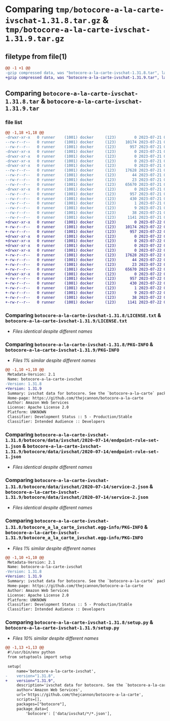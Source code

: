 # Comparing `tmp/botocore-a-la-carte-ivschat-1.31.8.tar.gz` & `tmp/botocore-a-la-carte-ivschat-1.31.9.tar.gz`

## filetype from file(1)

```diff
@@ -1 +1 @@
-gzip compressed data, was "botocore-a-la-carte-ivschat-1.31.8.tar", last modified: Fri Jul 21 01:21:33 2023, max compression
+gzip compressed data, was "botocore-a-la-carte-ivschat-1.31.9.tar", last modified: Sat Jul 22 01:20:35 2023, max compression
```

## Comparing `botocore-a-la-carte-ivschat-1.31.8.tar` & `botocore-a-la-carte-ivschat-1.31.9.tar`

### file list

```diff
@@ -1,18 +1,18 @@
-drwxr-xr-x   0 runner    (1001) docker     (123)        0 2023-07-21 01:21:33.631146 botocore-a-la-carte-ivschat-1.31.8/
--rw-r--r--   0 runner    (1001) docker     (123)    10174 2023-07-21 01:21:33.000000 botocore-a-la-carte-ivschat-1.31.8/LICENSE.txt
--rw-r--r--   0 runner    (1001) docker     (123)      957 2023-07-21 01:21:33.631146 botocore-a-la-carte-ivschat-1.31.8/PKG-INFO
-drwxr-xr-x   0 runner    (1001) docker     (123)        0 2023-07-21 01:21:33.631146 botocore-a-la-carte-ivschat-1.31.8/botocore/
-drwxr-xr-x   0 runner    (1001) docker     (123)        0 2023-07-21 01:21:33.631146 botocore-a-la-carte-ivschat-1.31.8/botocore/data/
-drwxr-xr-x   0 runner    (1001) docker     (123)        0 2023-07-21 01:21:33.631146 botocore-a-la-carte-ivschat-1.31.8/botocore/data/ivschat/
-drwxr-xr-x   0 runner    (1001) docker     (123)        0 2023-07-21 01:21:33.631146 botocore-a-la-carte-ivschat-1.31.8/botocore/data/ivschat/2020-07-14/
--rw-r--r--   0 runner    (1001) docker     (123)    17628 2023-07-21 01:21:06.000000 botocore-a-la-carte-ivschat-1.31.8/botocore/data/ivschat/2020-07-14/endpoint-rule-set-1.json
--rw-r--r--   0 runner    (1001) docker     (123)       44 2023-07-21 01:21:06.000000 botocore-a-la-carte-ivschat-1.31.8/botocore/data/ivschat/2020-07-14/examples-1.json
--rw-r--r--   0 runner    (1001) docker     (123)       23 2023-07-21 01:21:06.000000 botocore-a-la-carte-ivschat-1.31.8/botocore/data/ivschat/2020-07-14/paginators-1.json
--rw-r--r--   0 runner    (1001) docker     (123)    65670 2023-07-21 01:21:06.000000 botocore-a-la-carte-ivschat-1.31.8/botocore/data/ivschat/2020-07-14/service-2.json
-drwxr-xr-x   0 runner    (1001) docker     (123)        0 2023-07-21 01:21:33.631146 botocore-a-la-carte-ivschat-1.31.8/botocore_a_la_carte_ivschat.egg-info/
--rw-r--r--   0 runner    (1001) docker     (123)      957 2023-07-21 01:21:33.000000 botocore-a-la-carte-ivschat-1.31.8/botocore_a_la_carte_ivschat.egg-info/PKG-INFO
--rw-r--r--   0 runner    (1001) docker     (123)      430 2023-07-21 01:21:33.000000 botocore-a-la-carte-ivschat-1.31.8/botocore_a_la_carte_ivschat.egg-info/SOURCES.txt
--rw-r--r--   0 runner    (1001) docker     (123)        1 2023-07-21 01:21:33.000000 botocore-a-la-carte-ivschat-1.31.8/botocore_a_la_carte_ivschat.egg-info/dependency_links.txt
--rw-r--r--   0 runner    (1001) docker     (123)        9 2023-07-21 01:21:33.000000 botocore-a-la-carte-ivschat-1.31.8/botocore_a_la_carte_ivschat.egg-info/top_level.txt
--rw-r--r--   0 runner    (1001) docker     (123)       38 2023-07-21 01:21:33.631146 botocore-a-la-carte-ivschat-1.31.8/setup.cfg
--rw-r--r--   0 runner    (1001) docker     (123)     1141 2023-07-21 01:21:33.000000 botocore-a-la-carte-ivschat-1.31.8/setup.py
+drwxr-xr-x   0 runner    (1001) docker     (123)        0 2023-07-22 01:20:35.725085 botocore-a-la-carte-ivschat-1.31.9/
+-rw-r--r--   0 runner    (1001) docker     (123)    10174 2023-07-22 01:20:35.000000 botocore-a-la-carte-ivschat-1.31.9/LICENSE.txt
+-rw-r--r--   0 runner    (1001) docker     (123)      957 2023-07-22 01:20:35.725085 botocore-a-la-carte-ivschat-1.31.9/PKG-INFO
+drwxr-xr-x   0 runner    (1001) docker     (123)        0 2023-07-22 01:20:35.725085 botocore-a-la-carte-ivschat-1.31.9/botocore/
+drwxr-xr-x   0 runner    (1001) docker     (123)        0 2023-07-22 01:20:35.725085 botocore-a-la-carte-ivschat-1.31.9/botocore/data/
+drwxr-xr-x   0 runner    (1001) docker     (123)        0 2023-07-22 01:20:35.725085 botocore-a-la-carte-ivschat-1.31.9/botocore/data/ivschat/
+drwxr-xr-x   0 runner    (1001) docker     (123)        0 2023-07-22 01:20:35.725085 botocore-a-la-carte-ivschat-1.31.9/botocore/data/ivschat/2020-07-14/
+-rw-r--r--   0 runner    (1001) docker     (123)    17628 2023-07-22 01:20:09.000000 botocore-a-la-carte-ivschat-1.31.9/botocore/data/ivschat/2020-07-14/endpoint-rule-set-1.json
+-rw-r--r--   0 runner    (1001) docker     (123)       44 2023-07-22 01:20:09.000000 botocore-a-la-carte-ivschat-1.31.9/botocore/data/ivschat/2020-07-14/examples-1.json
+-rw-r--r--   0 runner    (1001) docker     (123)       23 2023-07-22 01:20:09.000000 botocore-a-la-carte-ivschat-1.31.9/botocore/data/ivschat/2020-07-14/paginators-1.json
+-rw-r--r--   0 runner    (1001) docker     (123)    65670 2023-07-22 01:20:09.000000 botocore-a-la-carte-ivschat-1.31.9/botocore/data/ivschat/2020-07-14/service-2.json
+drwxr-xr-x   0 runner    (1001) docker     (123)        0 2023-07-22 01:20:35.725085 botocore-a-la-carte-ivschat-1.31.9/botocore_a_la_carte_ivschat.egg-info/
+-rw-r--r--   0 runner    (1001) docker     (123)      957 2023-07-22 01:20:35.000000 botocore-a-la-carte-ivschat-1.31.9/botocore_a_la_carte_ivschat.egg-info/PKG-INFO
+-rw-r--r--   0 runner    (1001) docker     (123)      430 2023-07-22 01:20:35.000000 botocore-a-la-carte-ivschat-1.31.9/botocore_a_la_carte_ivschat.egg-info/SOURCES.txt
+-rw-r--r--   0 runner    (1001) docker     (123)        1 2023-07-22 01:20:35.000000 botocore-a-la-carte-ivschat-1.31.9/botocore_a_la_carte_ivschat.egg-info/dependency_links.txt
+-rw-r--r--   0 runner    (1001) docker     (123)        9 2023-07-22 01:20:35.000000 botocore-a-la-carte-ivschat-1.31.9/botocore_a_la_carte_ivschat.egg-info/top_level.txt
+-rw-r--r--   0 runner    (1001) docker     (123)       38 2023-07-22 01:20:35.725085 botocore-a-la-carte-ivschat-1.31.9/setup.cfg
+-rw-r--r--   0 runner    (1001) docker     (123)     1141 2023-07-22 01:20:35.000000 botocore-a-la-carte-ivschat-1.31.9/setup.py
```

### Comparing `botocore-a-la-carte-ivschat-1.31.8/LICENSE.txt` & `botocore-a-la-carte-ivschat-1.31.9/LICENSE.txt`

 * *Files identical despite different names*

### Comparing `botocore-a-la-carte-ivschat-1.31.8/PKG-INFO` & `botocore-a-la-carte-ivschat-1.31.9/PKG-INFO`

 * *Files 1% similar despite different names*

```diff
@@ -1,10 +1,10 @@
 Metadata-Version: 2.1
 Name: botocore-a-la-carte-ivschat
-Version: 1.31.8
+Version: 1.31.9
 Summary: ivschat data for botocore. See the `botocore-a-la-carte` package for more info.
 Home-page: https://github.com/thejcannon/botocore-a-la-carte
 Author: Amazon Web Services
 License: Apache License 2.0
 Platform: UNKNOWN
 Classifier: Development Status :: 5 - Production/Stable
 Classifier: Intended Audience :: Developers
```

### Comparing `botocore-a-la-carte-ivschat-1.31.8/botocore/data/ivschat/2020-07-14/endpoint-rule-set-1.json` & `botocore-a-la-carte-ivschat-1.31.9/botocore/data/ivschat/2020-07-14/endpoint-rule-set-1.json`

 * *Files identical despite different names*

### Comparing `botocore-a-la-carte-ivschat-1.31.8/botocore/data/ivschat/2020-07-14/service-2.json` & `botocore-a-la-carte-ivschat-1.31.9/botocore/data/ivschat/2020-07-14/service-2.json`

 * *Files identical despite different names*

### Comparing `botocore-a-la-carte-ivschat-1.31.8/botocore_a_la_carte_ivschat.egg-info/PKG-INFO` & `botocore-a-la-carte-ivschat-1.31.9/botocore_a_la_carte_ivschat.egg-info/PKG-INFO`

 * *Files 1% similar despite different names*

```diff
@@ -1,10 +1,10 @@
 Metadata-Version: 2.1
 Name: botocore-a-la-carte-ivschat
-Version: 1.31.8
+Version: 1.31.9
 Summary: ivschat data for botocore. See the `botocore-a-la-carte` package for more info.
 Home-page: https://github.com/thejcannon/botocore-a-la-carte
 Author: Amazon Web Services
 License: Apache License 2.0
 Platform: UNKNOWN
 Classifier: Development Status :: 5 - Production/Stable
 Classifier: Intended Audience :: Developers
```

### Comparing `botocore-a-la-carte-ivschat-1.31.8/setup.py` & `botocore-a-la-carte-ivschat-1.31.9/setup.py`

 * *Files 10% similar despite different names*

```diff
@@ -1,13 +1,13 @@
 #!/usr/bin/env python
 from setuptools import setup
 
 setup(
     name='botocore-a-la-carte-ivschat',
-    version="1.31.8",
+    version="1.31.9",
     description='ivschat data for botocore. See the `botocore-a-la-carte` package for more info.',
     author='Amazon Web Services',
     url='https://github.com/thejcannon/botocore-a-la-carte',
     scripts=[],
     packages=["botocore"],
     package_data={
         'botocore': ['data/ivschat/*/*.json'],
```

